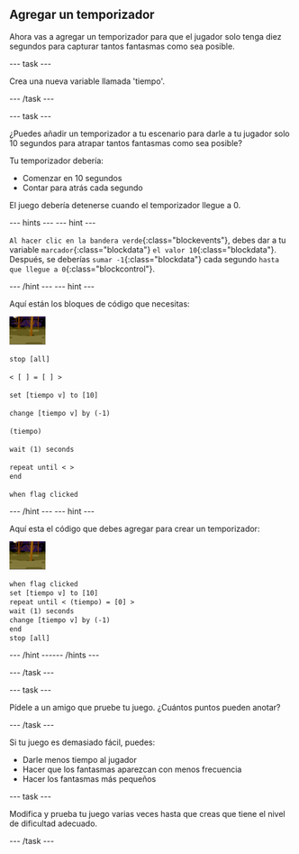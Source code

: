 ## Agregar un temporizador

Ahora vas a agregar un temporizador para que el jugador solo tenga diez segundos para capturar tantos fantasmas como sea posible.

--- task ---

Crea una nueva variable llamada 'tiempo'.

--- /task ---

--- task ---

¿Puedes añadir un temporizador a tu escenario para darle a tu jugador solo 10 segundos para atrapar tantos fantasmas como sea posible?

Tu temporizador debería:

+ Comenzar en 10 segundos
+ Contar para atrás cada segundo

El juego debería detenerse cuando el temporizador llegue a 0.

--- hints ---
 --- hint ---

`Al hacer clic en la bandera verde`{:class="blockevents"}, debes dar a tu variable `marcador`{:class="blockdata"} `el valor 10`{:class="blockdata"}. Después, se deberías `sumar -1`{:class="blockdata"} cada segundo `hasta que llegue a 0`{:class="blockcontrol"}.

--- /hint --- --- hint ---

Aquí están los bloques de código que necesitas:

![objeto fantasma](images/ghost-backdrop.png)

```blocks3
stop [all]

< [ ] = [ ] >

set [tiempo v] to [10]

change [tiempo v] by (-1)

(tiempo)

wait (1) seconds

repeat until < >
end

when flag clicked

```

--- /hint --- --- hint ---

Aquí esta el código que debes agregar para crear un temporizador:

![icono de fondo](images/ghost-backdrop.png)

```blocks3
when flag clicked
set [tiempo v] to [10]
repeat until < (tiempo) = [0] >
wait (1) seconds
change [tiempo v] by (-1)
end
stop [all]
```

--- /hint ------ /hints ---

--- /task ---

--- task ---

Pídele a un amigo que pruebe tu juego. ¿Cuántos puntos pueden anotar?

--- /task ---

Si tu juego es demasiado fácil, puedes:

+ Darle menos tiempo al jugador
+ Hacer que los fantasmas aparezcan con menos frecuencia
+ Hacer los fantasmas más pequeños

--- task ---

Modifica y prueba tu juego varias veces hasta que creas que tiene el nivel de dificultad adecuado.

--- /task ---